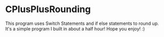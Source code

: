 # CPlusPlusRounding
This program uses Switch Statements and if else statements to round up. It's a simple program I built in about a half hour! Hope you enjoy! :)
